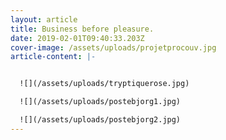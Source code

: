 ```yaml
---
layout: article
title: Business before pleasure.
date: 2019-02-01T09:40:33.203Z
cover-image: /assets/uploads/projetprocouv.jpg
article-content: |-


  ![](/assets/uploads/tryptiquerose.jpg)

  ![](/assets/uploads/postebjorg1.jpg)

  ![](/assets/uploads/postebjorg2.jpg)
---
```


